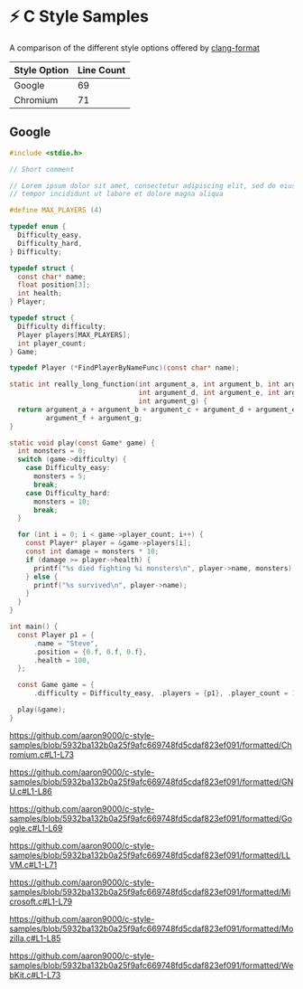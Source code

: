 # ⚡ C Style Samples

A comparison of the different style options offered by [clang-format](https://clang.llvm.org/docs/ClangFormat.html)

| Style Option | Line Count |
| ------------ | ---------- |
| Google       | 69         |
| Chromium     | 71         |

## Google
```c
#include <stdio.h>

// Short comment

// Lorem ipsum dolor sit amet, consectetur adipiscing elit, sed do eiusmod
// tempor incididunt ut labore et dolore magna aliqua

#define MAX_PLAYERS (4)

typedef enum {
  Difficulty_easy,
  Difficulty_hard,
} Difficulty;

typedef struct {
  const char* name;
  float position[3];
  int health;
} Player;

typedef struct {
  Difficulty difficulty;
  Player players[MAX_PLAYERS];
  int player_count;
} Game;

typedef Player (*FindPlayerByNameFunc)(const char* name);

static int really_long_function(int argument_a, int argument_b, int argument_c,
                                int argument_d, int argument_e, int argument_f,
                                int argument_g) {
  return argument_a + argument_b + argument_c + argument_d + argument_e +
         argument_f + argument_g;
}

static void play(const Game* game) {
  int monsters = 0;
  switch (game->difficulty) {
    case Difficulty_easy:
      monsters = 5;
      break;
    case Difficulty_hard:
      monsters = 10;
      break;
  }

  for (int i = 0; i < game->player_count; i++) {
    const Player* player = &game->players[i];
    const int damage = monsters * 10;
    if (damage >= player->health) {
      printf("%s died fighting %i monsters\n", player->name, monsters);
    } else {
      printf("%s survived\n", player->name);
    }
  }
}

int main() {
  const Player p1 = {
      .name = "Steve",
      .position = {0.f, 0.f, 0.f},
      .health = 100,
  };

  const Game game = {
      .difficulty = Difficulty_easy, .players = {p1}, .player_count = 1};

  play(&game);
}
```

https://github.com/aaron9000/c-style-samples/blob/5932ba132b0a25f9afc669748fd5cdaf823ef091/formatted/Chromium.c#L1-L73

https://github.com/aaron9000/c-style-samples/blob/5932ba132b0a25f9afc669748fd5cdaf823ef091/formatted/GNU.c#L1-L86

https://github.com/aaron9000/c-style-samples/blob/5932ba132b0a25f9afc669748fd5cdaf823ef091/formatted/Google.c#L1-L69

https://github.com/aaron9000/c-style-samples/blob/5932ba132b0a25f9afc669748fd5cdaf823ef091/formatted/LLVM.c#L1-L71

https://github.com/aaron9000/c-style-samples/blob/5932ba132b0a25f9afc669748fd5cdaf823ef091/formatted/Microsoft.c#L1-L79

https://github.com/aaron9000/c-style-samples/blob/5932ba132b0a25f9afc669748fd5cdaf823ef091/formatted/Mozilla.c#L1-L85

https://github.com/aaron9000/c-style-samples/blob/5932ba132b0a25f9afc669748fd5cdaf823ef091/formatted/WebKit.c#L1-L73
